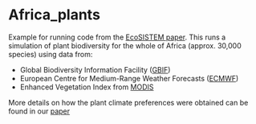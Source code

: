 # Africa_plants

Example for running code from the [EcoSISTEM paper](https://arxiv.org/abs/1911.12257). This runs a simulation of plant biodiversity for the whole of Africa (approx. 30,000 species) using data from:

- Global Biodiversity Information Facility ([GBIF](https://www.gbif.org))
- European Centre for Medium-Range Weather Forecasts ([ECMWF](https://www.ecmwf.int))
- Enhanced Vegetation Index from [MODIS](https://modis.gsfc.nasa.gov)

More details on how the plant climate preferences were obtained can be found in our [paper](https://onlinelibrary.wiley.com/doi/full/10.1111/geb.13564)
